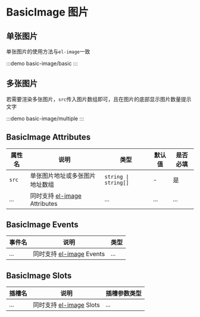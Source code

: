 # BasicImage 图片

## 单张图片

单张图片的使用方法与`el-image`一致

:::demo
basic-image/basic
:::

## 多张图片

若需要渲染多张图片，`src`传入图片数组即可，且在图片的底部显示图片数量提示文字

:::demo
basic-image/multiple
:::

## BasicImage Attributes

| 属性名 | 说明                                                                                           | 类型                 | 默认值 | 是否必填 |
| ------ | ---------------------------------------------------------------------------------------------- | -------------------- | ------ | -------- |
| `src`  | 单张图片地址或多张图片地址数组                                                                 | `string \| string[]` | -      | 是       |
| ...    | 同时支持 [el-image](https://element-plus.org/zh-CN/component/image.html#attributes) Attributes | ...                  | ...    | ...      |

## BasicImage Events

| 事件名 | 说明                                                                                   | 类型 |
| ------ | -------------------------------------------------------------------------------------- | ---- |
| ...    | 同时支持 [el-image](https://element-plus.org/zh-CN/component/image.html#events) Events | ...  |

## BasicImage Slots

| 插槽名 | 说明                                                                                 | 插槽参数类型 |
| ------ | ------------------------------------------------------------------------------------ | ------------ |
| ...    | 同时支持 [el-image](https://element-plus.org/zh-CN/component/image.html#slots) Slots | ...          |
